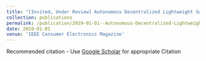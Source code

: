```yaml
---
title: "[Invited, Under Review] Autonomous Decentralized Lightweight Swarms"
collection: publications
permalink: /publication/2019-01-01--Autonomous-Decentralized-Lightweight-Swarms
date: 2019-01-01
venue: 'IEEE Consumer Electronics Magazine'
---
```

Recommended citation - Use [Google Scholar](https://scholar.google.com/scholar?q={[Invited,+Under+Review]+Autonomous+Decentralized+Lightweight+Swarms}) for appropriate Citation 